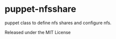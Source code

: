 puppet-nfsshare
===============

puppet class to define nfs shares and configure nfs.

Released under the MIT License
